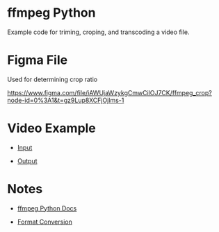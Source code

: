 # ffmpeg Python

Example code for triming, croping, and transcoding a video file.

# Figma File

Used for determining crop ratio

https://www.figma.com/file/iAWUjaWzykgCmwCilOJ7CK/ffmpeg_crop?node-id=0%3A1&t=gz9Lup8XCFjOjlms-1

# Video Example

- [Input]()

- [Output]()

# Notes

- [ffmpeg Python Docs](https://kkroening.github.io/ffmpeg-python/)

- [Format Conversion](https://askubuntu.com/questions/396883/how-to-simply-convert-video-files-i-e-mkv-to-mp4)
